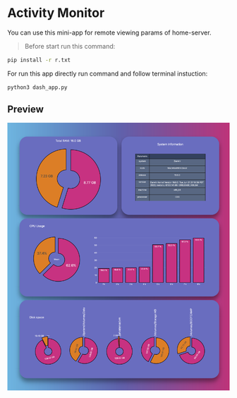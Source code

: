 # Activity Monitor 

You can use this mini-app for remote viewing params of home-server.

> Before start run this command:
```sh
pip install -r r.txt
```

For run this app directly run command and follow terminal instuction:
```sh
python3 dash_app.py
```

## Preview
![Logo](Monitor.png)

